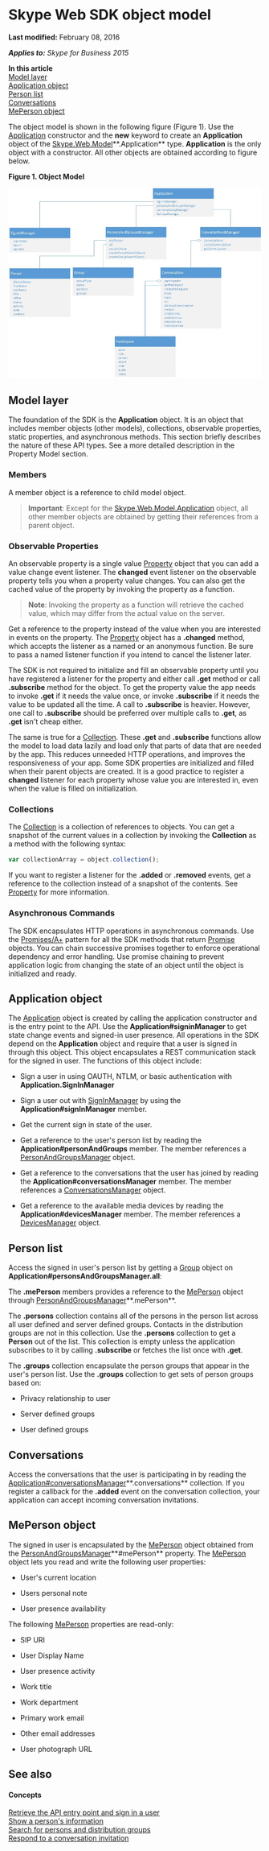 
# Skype Web SDK object model

 **Last modified:** February 08, 2016

 _**Applies to:** Skype for Business 2015_

 **In this article**  
[Model layer](#sectionSection0)  
[Application object](#sectionSection1)  
[Person list](#sectionSection2)  
[Conversations](#sectionSection3)  
[MePerson object](#sectionSection4)  


The object model is shown in the following figure (Figure 1). Use the [Application](https://msdn.microsoft.com/en-us/library/office/dn962124(v=office.16).aspx) constructor and the **new** keyword to create an **Application** object of the [Skype.Web.Model](https://msdn.microsoft.com/en-us/library/office/dn962123(v=office.16).aspx)**.Application** type. **Application** is the only object with a constructor. All other objects are obtained according to figure below.

**Figure 1. Object Model**


![Skype Web SDK Object Model](images/317a0cf1-8468-4657-805f-9a12440f1188.jpg)

## Model layer
<a name="sectionSection0"> </a>

The foundation of the SDK is the  **Application** object. It is an object that includes member objects (other models), collections, observable properties, static properties, and asynchronous methods. This section briefly describes the nature of these API types. See a more detailed description in the Property Model section.

### Members

A member object is a reference to child model object.

>**Important**: Except for the [Skype.Web.Model.Application](http://technet.microsoft.com/library/e0969542-53e2-473a-b02f-2554b01451f1.aspx) object, all other member objects are obtained by getting their references from a parent object.

### Observable Properties

An observable property is a single value [Property](https://msdn.microsoft.com/en-us/library/office/mt657725(v=office.16).aspx) object that you can add a value change event listener. The **changed** event listener on the observable property tells you when a property value changes. You can also get the cached value of the property by invoking the property as a function.

>**Note**: Invoking the property as a function will retrieve the cached value, which may differ from the actual value on the server.

Get a reference to the property instead of the value when you are interested in events on the property. The [Property](https://msdn.microsoft.com/en-us/library/office/mt657725(v=office.16).aspx) object has a **.changed** method, which accepts the listener as a named or an anonymous function. Be sure to pass a named listener function if you intend to cancel the listener later.

The SDK is not required to initialize and fill an observable property until you have registered a listener for the property and either call **.get** method or call **.subscribe** method for the object. To get the property value the app needs to invoke **.get** if it needs the value once, or invoke **.subscribe** if it needs the value to be updated all the time. A call to **.subscribe** is heavier. However, one call to **.subscribe** should be preferred over multiple calls to **.get**, as **.get** isn't cheap either.

The same is true for a [Collection](https://msdn.microsoft.com/en-us/library/office/mt657710(v=office.16).aspx). These **.get** and **.subscribe** functions allow the model to load data lazily and load only that parts of data that are needed by the app. This reduces unneeded HTTP operations, and improves the responsiveness of your app. Some SDK properties are initialized and filled when their parent objects are created. It is a good practice to register a **changed** listener for each property whose value you are interested in, even when the value is filled on initialization.

### Collections

The [Collection](https://msdn.microsoft.com/en-us/library/office/mt657710(v=office.16).aspx) is a collection of references to objects. You can get a snapshot of the current values in a collection by invoking the **Collection** as a method with the following syntax:

  ```js
  var collectionArray = object.collection(); 
  ```

If you want to register a listener for the **.added** or **.removed** events, get a reference to the collection instead of a snapshot of the contents. See [Property](https://msdn.microsoft.com/en-us/library/office/mt657725(v=office.16).aspx) for more information.

### Asynchronous Commands

The SDK encapsulates HTTP operations in asynchronous commands. Use the [Promises/A+](http://promisesaplus.com/) pattern for all the SDK methods that return [Promise](https://msdn.microsoft.com/en-us/library/office/mt657726(v=office.16).aspx) objects. You can chain successive promises together to enforce operational dependency and error handling. Use promise chaining to prevent application logic from changing the state of an object until the object is initialized and ready.

## Application object
<a name="sectionSection1"> </a>

The [Application](https://msdn.microsoft.com/en-us/library/office/dn962124(v=office.16).aspx) object is created by calling the application constructor and is the entry point to the API. Use the **Application#signinManager** to get state change events and signed-in user presence. All operations in the SDK depend on the **Application** object and require that a user is signed in through this object. This object encapsulates a REST communication stack for the signed in user. The functions of this object include:

- Sign a user in using OAUTH, NTLM, or basic authentication with **Application.SignInManager**
    
- Sign a user out with [SignInManager](https://msdn.microsoft.com/en-us/library/office/dn962125(v=office.16).aspx) by using the **Application#signInManager** member.
    
- Get the current sign in state of the user.
    
- Get a reference to the user's person list by reading the **Application#personAndGroups** member. The member references a [PersonAndGroupsManager](https://msdn.microsoft.com/en-us/library/office/dn962153(v=office.16).aspx) object.
    
- Get a reference to the conversations that the user has joined by reading the **Application#conversationsManager** member. The member references a [ConversationsManager](https://msdn.microsoft.com/en-us/library/office/dn962151(v=office.16).aspx) object.
    
- Get a reference to the available media devices by reading the **Application#devicesManager** member. The member references a [DevicesManager](https://msdn.microsoft.com/en-us/library/office/mt657715(v=office.16).aspx) object.
    

## Person list
<a name="sectionSection2"> </a>

Access the signed in user's person list by getting a  [Group](https://msdn.microsoft.com/en-us/library/office/dn962156(v=office.16).aspx) object on **Application#personsAndGroupsManager.all**:

The **.mePerson** members provides a reference to the [MePerson](https://msdn.microsoft.com/en-us/library/office/dn962127(v=office.16).aspx) object through [PersonAndGroupsManager](https://msdn.microsoft.com/en-us/library/office/dn962153(v=office.16).aspx)**.mePerson**.  

The **.persons** collection contains all of the persons in the person list across all user defined and server defined groups. Contacts in the distribution groups are not in this collection. Use the **.persons** collection to get a **Person** out of the list. This collection is empty unless the application subscribes to it by calling **.subscribe** or fetches the list once with **.get**.

The **.groups** collection encapsulate the person groups that appear in the user's person list. Use the **.groups** collection to get sets of person groups based on:
    
- Privacy relationship to user
    
- Server defined groups
    
- User defined groups
    

## Conversations
<a name="sectionSection3"> </a>

Access the conversations that the user is participating in by reading the [Application#conversationsManager](https://msdn.microsoft.com/en-us/library/office/dn962151(v=office.16).aspx)**.conversations** collection. If you register a callback for the **.added** event on the conversation collection, your application can accept incoming conversation invitations.


## MePerson object
<a name="sectionSection4"> </a>

The signed in user is encapsulated by the [MePerson](https://msdn.microsoft.com/en-us/library/office/dn962127(v=office.16).aspx) object obtained from the [PersonAndGroupsManager]( https://msdn.microsoft.com/en-us/library/office/dn962153(v=office.16).aspx)**#mePerson** property. The [MePerson](https://msdn.microsoft.com/en-us/library/office/dn962127(v=office.16).aspx) object lets you read and write the following user properties:


- User's current location 
    
- Users personal note 
    
- User presence availability 
    
The following [MePerson](https://msdn.microsoft.com/en-us/library/office/dn962127(v=office.16).aspx) properties are read-only:


- SIP URI
    
- User Display Name
    
- User presence activity
    
- Work title
    
- Work department
    
- Primary work email
    
- Other email addresses
    
- User photograph URL
    

## See also
<a name="sectionSection4"> </a>


#### Concepts


[Retrieve the API entry point and sign in a user](GetAPIEntrySignIn.md)  
[Show a person's information](ShowPersonInfo.md)  
[Search for persons and distribution groups](SearchForPersonsAndGroups.md)  
[Respond to a conversation invitation](RespondToInvitation.md)  
